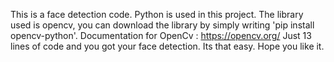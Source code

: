 This is a face detection code.
Python is used in this project.
The library used is opencv, you can download the library by simply writing 'pip install opencv-python'.
Documentation for OpenCv : https://opencv.org/
Just 13 lines of code and you got your face detection. Its that easy.
Hope you like it.
